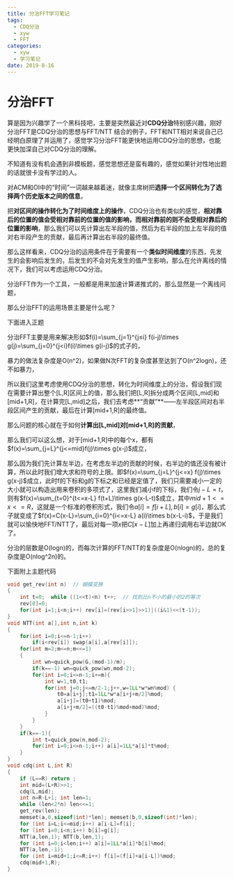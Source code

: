 ```yaml
---
title: 分治FFT学习笔记
tags: 
  - CDQ分治
  - xyw
  - FFT
categories:
  - xyw
  - 学习笔记
date: 2019-8-16
---
```


# 分治FFT #

算是因为兴趣学了一个黑科技吧，主要是突然最近对**CDQ分治**特别感兴趣，刚好分治FFT是CDQ分治的思想与FFT/NTT 结合的例子，FFT和NTT相对来说自己已经明白原理了并运用了，感觉学习分治FFT能更快地运用CDQ分治的思想，也能更快加深自己对CDQ分治的理解。

<!-- more -->

不知道有没有机会遇到非模板题，感觉思想还是蛮有趣的，感觉如果针对性地出题的话就很卡没有学过的人。



对ACM和OI中的“时间”一词越来越着迷，就像主席树把**选择一个区间转化为了选择两个历史版本之间的信息**，

把**对区间的操作转化为了时间维度上的操作**，CDQ分治也有类似的感觉，**相对靠后的位置的值会受相对靠前的位置的值的影响，而相对靠前的则不会受相对靠后的位置的影响**，那么我们可以先计算出左半段的值，然后为右半段的加上左半段的值对右半段产生的贡献，最后再计算出右半段的最终值。

那么这样看来，CDQ分治的运用条件在于需要有一个**类似时间维度**的东西，先发生的会影响后发生的，后发生的不会对先发生的值产生影响，那么在允许离线的情况下，我们可以考虑运用CDQ分治。

分治FFT作为一个工具，一般都是用来加速计算递推式的，那么显然是一个离线问题，

那么分治FFT的运用场景主要是什么呢？

下面进入正题

分治FFT主要是用来解决形如$f(i)=\sum_{j=1}^{j≤i} f(i-j)\times g(j)=\sum_{j=0}^{j<i}f(i)\times g(i-j)$的式子的，

暴力的做法复杂度是O(n^2)，如果做N次FFT的复杂度甚至达到了O(n^2logn)，还不如暴力，

所以我们这里考虑使用CDQ分治的思想，转化为时间维度上的分治，假设我们现在需要计算出整个[L,R]区间上的值，那么我们把[L,R]拆分成两个区间[L,mid]和[mid+1,R]，在计算完[L,mid]之后，我们去考虑**“贡献”**——左半段区间对右半段区间产生的贡献，最后在计算[mid+1,R]的最终值。

那么问题的核心就在于如何**计算出[L,mid]对[mid+1,R]的贡献**，

那么我们可以这么想，对于[mid+1,R]中的每个x，都有$f(x)=\sum_{j=L}^{j<=mid}f(j)\times g(x-j)$成立，

那么因为我们先计算左半边，在考虑左半边的贡献的时候，右半边的值还没有被计算，所以此时我们增大求和符号的上限。即$f(x)=\sum_{j=L}^{j<=x} f(j)\times g(x-j)$成立，此时f的下标和g的下标之和已经是定值了，我们只需要减小一定的大小就可以构造出用来卷积的多项式了，这里我们减小f的下标，我们令$j-L=t$，则有$f(x)=\sum_{t=0}^{t<=x-L} f(t+L)\times g(x-L-t)$成立，其中$mid+1<=x<=R$，这就是一个标准的卷积形式，我们令$a[i]=f[i+L],b[i]=g[i]$，那么式子就变成了$f(x)=C(x-L)=\sum_{i=0}^{i<=x-L} a(i)\times b(x-L-i)$，于是我们就可以愉快地FFT/NTT了，最后对每一项$x$把$C[x-L]$加上再递归调用右半边就OK了。

分治的层数是O(logn)的，而每次计算的FFT/NTT的复杂度是O(nlogn)的，总的复杂度是O(nlog^2n)的。

下面附上主题代码

```c++
void get_rev(int n)  // 蝴蝶变换
{
    int t=0;  while ((1<<t)<n) t++;  // 找到比n不小的最小的2的幂次
    rev[0]=0;
    for(int i=1;i<n;i++) rev[i]=(rev[i>>1]>>1)|((i&1)<<(t-1));
}
void NTT(int a[],int n,int k)
{
    for(int i=0;i<=n-1;i++)
        if(i<rev[i]) swap(a[i],a[rev[i]]);
    for(int m=2;m<=n;m<<=1)
    {
        int wn=quick_pow(G,(mod-1)/m);
        if(k==-1) wn=quick_pow(wn,mod-2);
        for(int i=0;i<=n-1;i+=m){
            int w=1,t0,t1;
            for(int j=0;j<=m/2-1;j++,w=1LL*w*wn%mod) {
                t0=a[i+j];t1=1LL*w*a[i+j+m/2]%mod;
                a[i+j]=(t0+t1)%mod;
                a[i+j+m/2]=((t0-t1)%mod+mod)%mod;
            }
        }
    }
    if(k==-1){
        int t=quick_pow(n,mod-2);
        for(int i=0;i<=n-1;i++) a[i]=1LL*a[i]*t%mod;
    }
}
void cdq(int L,int R)
{
    if (L==R) return ;
    int mid=(L+R)>>1;
    cdq(L,mid);
    int n=R-L+1; int len=1;
    while (len<2*n) len<<=1;
    get_rev(len);
    memset(a,0,sizeof(int)*len); memset(b,0,sizeof(int)*len);
    for (int i=L;i<=mid;i++) a[i-L]=f[i];
    for (int i=0;i<n;i++) b[i]=g[i];
    NTT(a,len,1); NTT(b,len,1);
    for (int i=0;i<len;i++) a[i]=1LL*a[i]*b[i]%mod;
    NTT(a,len,-1);
    for (int i=mid+1;i<=R;i++) f[i]=(f[i]+a[i-L])%mod;
    cdq(mid+1,R);
}
```

